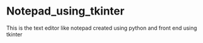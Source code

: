 # Notepad_using_tkinter
This is the text editor like notepad created using python and front end using tkinter
